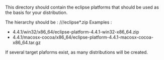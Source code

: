 This directory should contain the eclipse platforms that should be used as the basis for your distribution.

The hierarchy should be : <version>/<os>/<platform>/eclipse*.zip
Examples : 
- 4.4.1/win32/x86_64/eclipse-platform-4.4.1-win32-x86_64.zip
- 4.4.1/macosx-cocoa/x86_64/eclipse-platform-4.4.1-macosx-cocoa-x86_64.tar.gz

If several target plaforms exist, as many distributions will be created.

